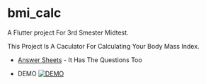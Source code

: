 # bmi_calc

A Flutter project For 3rd Smester Midtest.

This Project Is A Caculator For Calculating Your Body Mass Index.

- [Answer Sheets]() - It Has The Questions Too

  
- DEMO
[![DEMO](https://img.youtube.com/vi/3P-rrYF_vfc/0.jpg)](https://www.youtube.com/watch?v=3P-rrYF_vfc)

